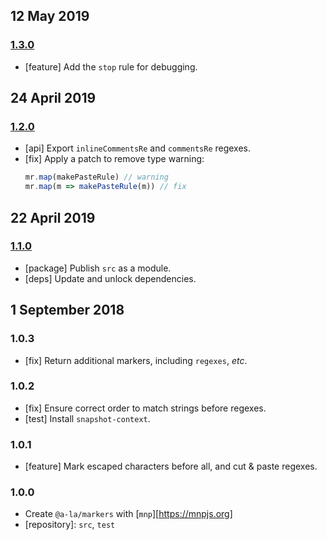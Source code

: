 ## 12 May 2019

### [1.3.0](https://github.com/a-la/markers/compare/v1.2.0...v1.3.0)

- [feature] Add the `stop` rule for debugging.

## 24 April 2019

### [1.2.0](https://github.com/a-la/markers/compare/v1.1.0...v1.2.0)

- [api] Export `inlineCommentsRe` and `commentsRe` regexes.
- [fix] Apply a patch to remove type warning:
    ```js
    mr.map(makePasteRule) // warning
    mr.map(m => makePasteRule(m)) // fix
    ```

## 22 April 2019

### [1.1.0](https://github.com/a-la/markers/compare/v1.0.3...v1.1.0)

- [package] Publish `src` as a module.
- [deps] Update and unlock dependencies.

## 1 September 2018

### 1.0.3

- [fix] Return additional markers, including `regexes`, _etc_.

### 1.0.2

- [fix] Ensure correct order to match strings before regexes.
- [test] Install `snapshot-context`.

### 1.0.1

- [feature] Mark escaped characters before all, and cut & paste regexes.

### 1.0.0

- Create `@a-la/markers` with [`mnp`][https://mnpjs.org]
- [repository]: `src`, `test`